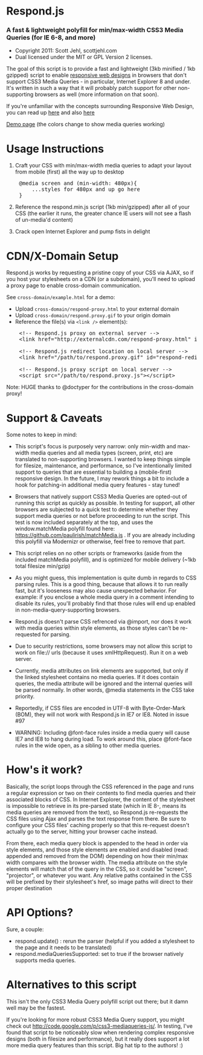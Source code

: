 # Respond.js
### A fast & lightweight polyfill for min/max-width CSS3 Media Queries (for IE 6-8, and more)

 - Copyright 2011: Scott Jehl, scottjehl.com
 - Dual licensed under the MIT or GPL Version 2 licenses.

The goal of this script is to provide a fast and lightweight (3kb minified / 1kb gzipped) script to enable [responsive web designs](http://www.alistapart.com/articles/responsive-web-design/) in browsers that don't support CSS3 Media Queries - in particular, Internet Explorer 8 and under. It's written in such a way that it will probably patch support for other non-supporting browsers as well (more information on that soon).

If you're unfamiliar with the concepts surrounding Responsive Web Design, you can read up [here](http://www.alistapart.com/articles/responsive-web-design/) and also [here](http://filamentgroup.com/examples/responsive-images/)

[Demo page](http://scottjehl.github.com/Respond/test/test.html) (the colors change to show media queries working)


Usage Instructions
======

1. Craft your CSS with min/max-width media queries to adapt your layout from mobile (first) all the way up to desktop


<pre>
    @media screen and (min-width: 480px){
        ...styles for 480px and up go here
    }
</pre>

2. Reference the respond.min.js script (1kb min/gzipped) after all of your CSS (the earlier it runs, the greater chance IE users will not see a flash of un-media'd content)

3. Crack open Internet Explorer and pump fists in delight


CDN/X-Domain Setup
======

Respond.js works by requesting a pristine copy of your CSS via AJAX, so if you host your stylesheets on a CDN (or a subdomain), you'll need to upload a proxy page to enable cross-domain communication.

See `cross-domain/example.html` for a demo:

- Upload `cross-domain/respond-proxy.html` to your external domain
- Upload `cross-domain/respond.proxy.gif` to your origin domain
- Reference the file(s) via `<link />` element(s):

<pre>
	&lt;!-- Respond.js proxy on external server --&gt;
	&lt;link href=&quot;http://externalcdn.com/respond-proxy.html&quot; id=&quot;respond-proxy&quot; rel=&quot;respond-proxy&quot; /&gt;

	&lt;!-- Respond.js redirect location on local server --&gt;
	&lt;link href=&quot;/path/to/respond.proxy.gif&quot; id=&quot;respond-redirect&quot; rel=&quot;respond-redirect&quot; /&gt;

	&lt;!-- Respond.js proxy script on local server --&gt;
	&lt;script src="/path/to/respond.proxy.js"&gt;&lt;/script&gt;
</pre>

Note: HUGE thanks to @doctyper for the contributions in the cross-domain proxy!


Support & Caveats
======

Some notes to keep in mind:

- This script's focus is purposely very narrow: only min-width and max-width media queries and all media types (screen, print, etc) are translated to non-supporting browsers. I wanted to keep things simple for filesize, maintenance, and performance, so I've intentionally limited support to queries that are essential to building a (mobile-first) responsive design. In the future, I may rework things a bit to include a hook for patching-in additional media query features - stay tuned!

- Browsers that natively support CSS3 Media Queries are opted-out of running this script as quickly as possible. In testing for support, all other browsers are subjected to a quick  test to determine whether they support media queries or not before proceeding to run the script. This test is now included separately at the top, and uses the window.matchMedia polyfill found here: https://github.com/paulirish/matchMedia.js . If you are already including this polyfill via Modernizr or otherwise, feel free to remove that part.

- This script relies on no other scripts or frameworks (aside from the included matchMedia polyfill), and is optimized for mobile delivery (~1kb total filesize min/gzip)

- As you might guess, this implementation is quite dumb in regards to CSS parsing rules. This is a good thing, because that allows it to run really fast, but it's looseness may also cause unexpected behavior. For example: if you enclose a whole media query in a comment intending to disable its rules, you'll probably find that those rules will end up enabled in non-media-query-supporting browsers.

- Respond.js doesn't parse CSS refrenced via @import, nor does it work with media queries within style elements, as those styles can't be re-requested for parsing.

- Due to security restrictions, some browsers may not allow this script to work on file:// urls (because it uses xmlHttpRequest). Run it on a web server.

- Currently, media attributes on link elements are supported, but only if the linked stylesheet contains no media queries. If it does contain queries, the media attribute will be ignored and the internal queries will be parsed normally. In other words, @media statements in the CSS take priority.

- Reportedly, if CSS files are encoded in UTF-8 with Byte-Order-Mark (BOM), they will not work with Respond.js in IE7 or IE8. Noted in issue #97

- WARNING: Including @font-face rules inside a media query will cause IE7 and IE8 to hang during load. To work around this, place @font-face rules in the wide open, as a sibling to other media queries.


How's it work?
======
Basically, the script loops through the CSS referenced in the page and runs a regular expression or two on their contents to find media queries and their associated blocks of CSS. In Internet Explorer, the content of the stylesheet is impossible to retrieve in its pre-parsed state (which in IE 8-, means its media queries are removed from the text), so Respond.js re-requests the CSS files using Ajax and parses the text response from there. Be sure to configure your CSS files' caching properly so that this re-request doesn't actually go to the server, hitting your browser cache instead.

From there, each media query block is appended to the head in order via style elements, and those style elements are enabled and disabled (read: appended and removed from the DOM) depending on how their min/max width compares with the browser width. The media attribute on the style elements will match that of the query in the CSS, so it could be "screen", "projector", or whatever you want. Any relative paths contained in the CSS will be prefixed by their stylesheet's href, so image paths will direct to their proper destination

API Options?
======
Sure, a couple:

- respond.update() : rerun the parser (helpful if you added a stylesheet to the page and it needs to be translated)
- respond.mediaQueriesSupported: set to true if the browser natively supports media queries.




Alternatives to this script
======
This isn't the only CSS3 Media Query polyfill script out there; but it damn well may be the fastest.

If you're looking for more robust CSS3 Media Query support, you might check out http://code.google.com/p/css3-mediaqueries-js/. In testing, I've found that script to be noticeably slow when rendering complex responsive designs (both in filesize and performance), but it really does support a lot more media query features than this script. Big hat tip to the authors! :)
